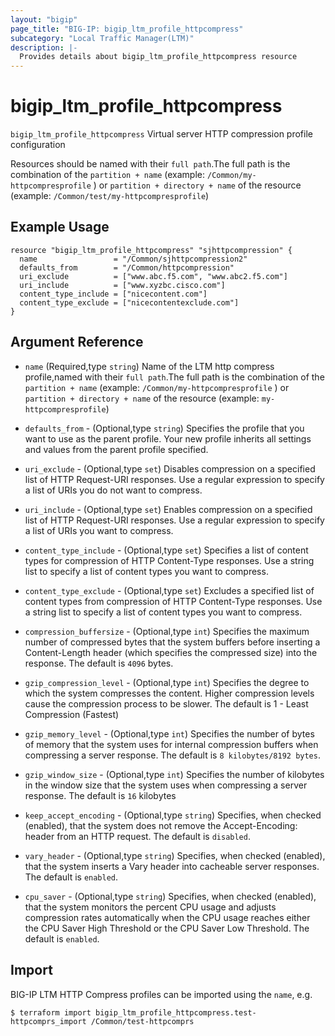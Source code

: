 ```yaml
---
layout: "bigip"
page_title: "BIG-IP: bigip_ltm_profile_httpcompress"
subcategory: "Local Traffic Manager(LTM)"
description: |-
  Provides details about bigip_ltm_profile_httpcompress resource
---
```


# bigip\_ltm\_profile_httpcompress

`bigip_ltm_profile_httpcompress`  Virtual server HTTP compression profile configuration

Resources should be named with their `full path`.The full path is the combination of the `partition + name` (example: `/Common/my-httpcompresprofile` ) or  `partition + directory + name` of the resource  (example: `/Common/test/my-httpcompresprofile`)

## Example Usage


```hcl
resource "bigip_ltm_profile_httpcompress" "sjhttpcompression" {
  name                 = "/Common/sjhttpcompression2"
  defaults_from        = "/Common/httpcompression"
  uri_exclude          = ["www.abc.f5.com", "www.abc2.f5.com"]
  uri_include          = ["www.xyzbc.cisco.com"]
  content_type_include = ["nicecontent.com"]
  content_type_exclude = ["nicecontentexclude.com"]
}

```      

## Argument Reference

* `name` (Required,type `string`) Name of the LTM http compress profile,named with their `full path`.The full path is the combination of the `partition + name` (example: `/Common/my-httpcompresprofile` ) or  `partition + directory + name` of the resource  (example: `my-httpcompresprofile`)

* `defaults_from` - (Optional,type `string`) Specifies the profile that you want to use as the parent profile. Your new profile inherits all settings and values from the parent profile specified.

* `uri_exclude`  - (Optional,type `set`) Disables compression on a specified list of HTTP Request-URI responses. Use a regular expression to specify a list of URIs you do not want to compress.

* `uri_include`  - (Optional,type `set`) Enables compression on a specified list of HTTP Request-URI responses. Use a regular expression to specify a list of URIs you want to compress.

* `content_type_include` - (Optional,type `set`) Specifies a list of content types for compression of HTTP Content-Type responses. Use a string list to specify a list of content types you want to compress.

* `content_type_exclude` - (Optional,type `set`) Excludes a specified list of content types from compression of HTTP Content-Type responses. Use a string list to specify a list of content types you want to compress.

* `compression_buffersize` - (Optional,type `int`) Specifies the maximum number of compressed bytes that the system buffers before inserting a Content-Length header (which specifies the compressed size) into the response. The default is `4096` bytes.

* `gzip_compression_level` - (Optional,type `int`) Specifies the degree to which the system compresses the content. Higher compression levels cause the compression process to be slower. The default is 1 - Least Compression (Fastest)

* `gzip_memory_level` - (Optional,type `int`) Specifies the number of bytes of memory that the system uses for internal compression buffers when compressing a server response. The default is `8 kilobytes/8192 bytes`.

* `gzip_window_size` - (Optional,type `int`)  Specifies the number of kilobytes in the window size that the system uses when compressing a server response. The default is `16` kilobytes

* `keep_accept_encoding` - (Optional,type `string`) Specifies, when checked (enabled), that the system does not remove the Accept-Encoding: header from an HTTP request. The default is `disabled`.

* `vary_header` - (Optional,type `string`) Specifies, when checked (enabled), that the system inserts a Vary header into cacheable server responses. The default is `enabled`.

* `cpu_saver` - (Optional,type `string`) Specifies, when checked (enabled), that the system monitors the percent CPU usage and adjusts compression rates automatically when the CPU usage reaches either the CPU Saver High Threshold or the CPU Saver Low Threshold. The default is `enabled`.


## Import

BIG-IP LTM HTTP Compress profiles can be imported using the `name`, e.g.

```
$ terraform import bigip_ltm_profile_httpcompress.test-httpcomprs_import /Common/test-httpcomprs
```
